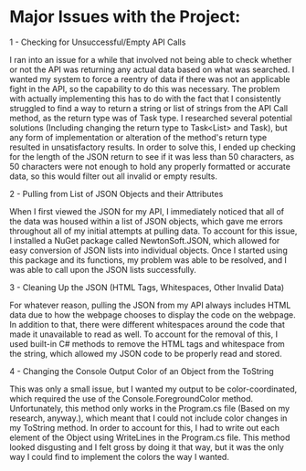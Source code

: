 # Major Issues with the Project: 

1 - Checking for Unsuccessful/Empty API Calls

I ran into an issue for a while that involved not being able to check whether or not the API was returning any actual data based on what was searched. I wanted my system to force a reentry of data if there was not an applicable fight in the API, so the capability to do this was necessary. The problem with actually implementing this has to do with the fact that I consistently struggled to find a way to return a string or list of strings from the API Call method, as the return type was of Task type. I researched several potential solutions (Including changing the return type to Task<List<string>> and Task<string>), but any form of implementation or alteration of the method's return type resulted in unsatisfactory results. In order to solve this, I ended up checking for the length of the JSON return to see if it was less than 50 characters, as 50 characters were not enough to hold any properly formatted or accurate data, so this would filter out all invalid or empty results.

2 - Pulling from List of JSON Objects and their Attributes

When I first viewed the JSON for my API, I immediately noticed that all of the data was housed within a list of JSON objects, which gave me errors throughout all of my initial attempts at pulling data. To account for this issue, I installed a NuGet package called NewtonSoft.JSON, which allowed for easy conversion of JSON lists into individual objects. Once I started using this package and its functions, my problem was able to be resolved, and I was able to call upon the JSON lists successfully.

3 - Cleaning Up the JSON (HTML Tags, Whitespaces, Other Invalid Data)

For whatever reason, pulling the JSON from my API always includes HTML data due to how the webpage chooses to display the code on the webpage. In addition to that, there were different whitespaces around the code that made it unavailable to read as well. To account for the removal of this, I used built-in C# methods to remove the HTML tags and whitespace from the string, which allowed my JSON code to be properly read and stored.

4 - Changing the Console Output Color of an Object from the ToString

This was only a small issue, but I wanted my output to be color-coordinated, which required the use of the Console.ForegroundColor method. Unfortunately, this method only works in the Program.cs file (Based on my research, anyway.), which meant that I could not include color changes in my ToString method. In order to account for this, I had to write out each element of the Object using WriteLines in the Program.cs file. This method looked disgusting and I felt gross by doing it that way, but it was the only way I could find to implement the colors the way I wanted.
